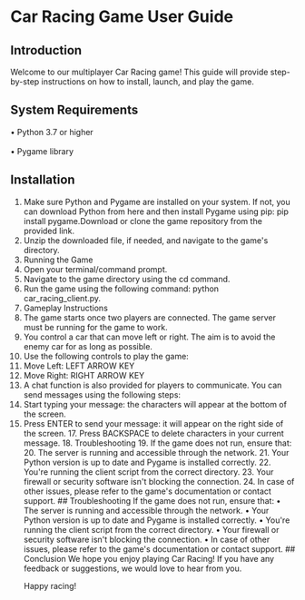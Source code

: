 # Car Racing Game User Guide
## Introduction
Welcome to our multiplayer Car Racing game! This guide will provide step-by-step instructions on how to install, launch, and play the game.
## System Requirements
• Python 3.7 or higher
<br></br>
• Pygame library
## Installation
<ol>
<li> Make sure Python and Pygame are installed on your system. If not, you can download Python from here and then install Pygame using pip: pip install pygame.</li?
<li>Download or clone the game repository from the provided link.
<li>Unzip the downloaded file, if needed, and navigate to the game's directory.
<li>Running the Game
<li>Open your terminal/command prompt.
<li>Navigate to the game directory using the cd command.
<li>Run the game using the following command: python car_racing_client.py.
<li>Gameplay Instructions
<li>The game starts once two players are connected. The game server must be running for the game to work.
<li>You control a car that can move left or right. The aim is to avoid the enemy car for as long as possible.
<li>Use the following controls to play the game:
<li>Move Left: LEFT ARROW KEY
<li>Move Right: RIGHT ARROW KEY
<li>A chat function is also provided for players to communicate. You can send messages using the following steps:
<li>Start typing your message: the characters will appear at the bottom of the screen.
<li>Press ENTER to send your message: it will appear on the right side of the screen.
17.	Press BACKSPACE to delete characters in your current message.
18.	Troubleshooting
19.	If the game does not run, ensure that:
20.	The server is running and accessible through the network.
21.	Your Python version is up to date and Pygame is installed correctly.
22.	You're running the client script from the correct directory.
23.	Your firewall or security software isn't blocking the connection.
24.	In case of other issues, please refer to the game's documentation or contact support.
## Troubleshooting
If the game does not run, ensure that:
•	The server is running and accessible through the network.
•	Your Python version is up to date and Pygame is installed correctly.
•	You're running the client script from the correct directory.
•	Your firewall or security software isn't blocking the connection.
•	In case of other issues, please refer to the game's documentation or contact support.
## Conclusion
We hope you enjoy playing Car Racing! If you have any feedback or suggestions, we would love to hear from you.

Happy racing!






